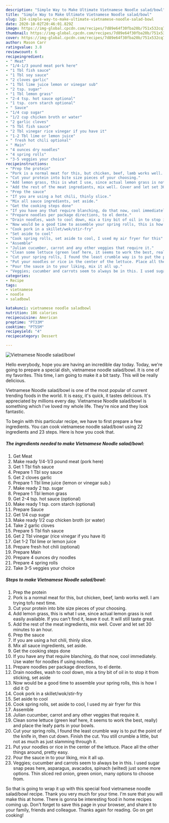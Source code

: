 ```yaml
---
description: "Simple Way to Make Ultimate Vietnamese Noodle salad/bowl"
title: "Simple Way to Make Ultimate Vietnamese Noodle salad/bowl"
slug: 324-simple-way-to-make-ultimate-vietnamese-noodle-salad-bowl
date: 2020-10-02T20:46:01.829Z
image: https://img-global.cpcdn.com/recipes/7d89e64f30fba20b/751x532cq70/vietnamese-noodle-saladbowl-recipe-main-photo.jpg
thumbnail: https://img-global.cpcdn.com/recipes/7d89e64f30fba20b/751x532cq70/vietnamese-noodle-saladbowl-recipe-main-photo.jpg
cover: https://img-global.cpcdn.com/recipes/7d89e64f30fba20b/751x532cq70/vietnamese-noodle-saladbowl-recipe-main-photo.jpg
author: Mason Carr
ratingvalue: 3.8
reviewcount: 6
recipeingredient:
- " Meat"
- "1/4-1/3 pound meat pork here"
- "1 Tbl fish sauce"
- "1 Tbl soy sauce"
- "2 cloves garlic"
- "1 Tbl lime juice lemon or vinegar sub"
- "2 tsp. sugar"
- "1 Tbl lemon grass"
- "2-4 tsp. hot sauce optional"
- "1 tsp. corn starch optional"
- " Sauce"
- "1/4 cup sugar"
- "1/2 cup chicken broth or water"
- "2 garlic cloves"
- "5 Tbl fish sauce"
- "2 Tbl vinegar rice vinegar if you have it"
- "1-2 Tbl lime or lemon juice"
- " fresh hot chili optional"
- " Main"
- "4 ounces dry noodles"
- "4 spring rolls"
- "3-5 veggies your choice"
recipeinstructions:
- "Prep the protein"
- "Pork is a normal meat for this, but chicken, beef, lamb works well. I am trying tofu next time."
- "Cut your protein into bite size pieces of your choosing."
- "Add lemon grass, this is what I use, since actual lemon grass is not easily available. If you can&#39;t find it, leave it out. It will still taste great."
- "Add the rest of the meat ingredients, mix well. Cover and let set 30 minutes to an hour."
- "Prep the sauce"
- "If you are using a hot chili, thinly slice."
- "Mix all sauce ingredients, set aside."
- "Get the cooking steps done"
- "If you have any that require blanching, do that now, cool immediately. Use water for noodles if using noodles."
- "Prepare noodles per package directions, to el dente."
- "Drain noodles, wash to cool down, mix a tiny bit of oil in to stop it from sticking, set aside"
- "Now would be a good time to assemble your spring rolls, this is how I did it 😉"
- "Cook pork in a skillet/wok/stir-fry"
- "Set aside to cool"
- "Cook spring rolls, set aside to cool, I used my air fryer for this"
- "Assemble"
- "Julian cucumber, carrot and any other veggies that require it."
- "Clean some lettuce (green leaf here, it seems to work the best, really) and place the leafy parts in your bowls."
- "Cut your spring rolls, I found the least crumble way is to put the point of the knife in, then cut down. Finish the cut. You still crumble a little, but not as much as just slamming through it."
- "Put your noodles or rice in the center of the lettuce. Place all the other things around, pretty easy."
- "Pour the sauce in to your liking, mix it all up."
- "Veggies; cucumber and carrots seem to always be in this. I used sugar snap peas here, asparagus, avacados, spinach (wilted) just some more options. Thin sliced red onion, green onion, many options to choose from."
categories:
- Recipe
tags:
- vietnamese
- noodle
- saladbowl

katakunci: vietnamese noodle saladbowl 
nutrition: 186 calories
recipecuisine: American
preptime: "PT33M"
cooktime: "PT55M"
recipeyield: "4"
recipecategory: Dessert

---
```



![Vietnamese Noodle salad/bowl](https://img-global.cpcdn.com/recipes/7d89e64f30fba20b/751x532cq70/vietnamese-noodle-saladbowl-recipe-main-photo.jpg)

Hello everybody, hope you are having an incredible day today. Today, we're going to prepare a special dish, vietnamese noodle salad/bowl. It is one of my favorites. This time, I am going to make it a bit tasty. This will be really delicious.

Vietnamese Noodle salad/bowl is one of the most popular of current trending foods in the world. It is easy, it's quick, it tastes delicious. It's appreciated by millions every day. Vietnamese Noodle salad/bowl is something which I've loved my whole life. They're nice and they look fantastic.




To begin with this particular recipe, we have to first prepare a few ingredients. You can cook vietnamese noodle salad/bowl using 22 ingredients and 23 steps. Here is how you cook that.

<!--inarticleads1-->

##### The ingredients needed to make Vietnamese Noodle salad/bowl:

1. Get  Meat
1. Make ready 1/4-1/3 pound meat (pork here)
1. Get 1 Tbl fish sauce
1. Prepare 1 Tbl soy sauce
1. Get 2 cloves garlic
1. Prepare 1 Tbl lime juice (lemon or vinegar sub.)
1. Make ready 2 tsp. sugar
1. Prepare 1 Tbl lemon grass
1. Get 2-4 tsp. hot sauce (optional)
1. Make ready 1 tsp. corn starch (optional)
1. Prepare  Sauce
1. Get 1/4 cup sugar
1. Make ready 1/2 cup chicken broth (or water)
1. Take 2 garlic cloves
1. Prepare 5 Tbl fish sauce
1. Get 2 Tbl vinegar (rice vinegar if you have it)
1. Get 1-2 Tbl lime or lemon juice
1. Prepare  fresh hot chili (optional)
1. Prepare  Main
1. Prepare 4 ounces dry noodles
1. Prepare 4 spring rolls
1. Take 3-5 veggies your choice




<!--inarticleads2-->

##### Steps to make Vietnamese Noodle salad/bowl:

1. Prep the protein
1. Pork is a normal meat for this, but chicken, beef, lamb works well. I am trying tofu next time.
1. Cut your protein into bite size pieces of your choosing.
1. Add lemon grass, this is what I use, since actual lemon grass is not easily available. If you can&#39;t find it, leave it out. It will still taste great.
1. Add the rest of the meat ingredients, mix well. Cover and let set 30 minutes to an hour.
1. Prep the sauce
1. If you are using a hot chili, thinly slice.
1. Mix all sauce ingredients, set aside.
1. Get the cooking steps done
1. If you have any that require blanching, do that now, cool immediately. Use water for noodles if using noodles.
1. Prepare noodles per package directions, to el dente.
1. Drain noodles, wash to cool down, mix a tiny bit of oil in to stop it from sticking, set aside
1. Now would be a good time to assemble your spring rolls, this is how I did it 😉
1. Cook pork in a skillet/wok/stir-fry
1. Set aside to cool
1. Cook spring rolls, set aside to cool, I used my air fryer for this
1. Assemble
1. Julian cucumber, carrot and any other veggies that require it.
1. Clean some lettuce (green leaf here, it seems to work the best, really) and place the leafy parts in your bowls.
1. Cut your spring rolls, I found the least crumble way is to put the point of the knife in, then cut down. Finish the cut. You still crumble a little, but not as much as just slamming through it.
1. Put your noodles or rice in the center of the lettuce. Place all the other things around, pretty easy.
1. Pour the sauce in to your liking, mix it all up.
1. Veggies; cucumber and carrots seem to always be in this. I used sugar snap peas here, asparagus, avacados, spinach (wilted) just some more options. Thin sliced red onion, green onion, many options to choose from.




So that is going to wrap it up with this special food vietnamese noodle salad/bowl recipe. Thank you very much for your time. I'm sure that you will make this at home. There is gonna be interesting food in home recipes coming up. Don't forget to save this page in your browser, and share it to your family, friends and colleague. Thanks again for reading. Go on get cooking!
